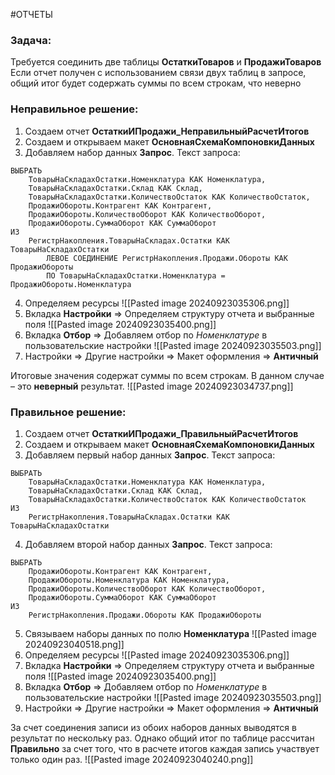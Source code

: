 #ОТЧЕТЫ 
### Задача:
Требуется соединить две таблицы **ОстаткиТоваров** и **ПродажиТоваров**
Если отчет получен с использованием связи двух таблиц в запросе, общий итог будет содержать суммы по всем строкам, что неверно
### Неправильное решение:
1. Создаем отчет **ОстаткиИПродажи_НеправильныйРасчетИтогов**
2. Создаем и открываем макет **ОсновнаяСхемаКомпоновкиДанных**
3. Добавляем набор данных **Запрос**. Текст запроса:
```bsl
ВЫБРАТЬ
	ТоварыНаСкладахОстатки.Номенклатура КАК Номенклатура,
	ТоварыНаСкладахОстатки.Склад КАК Склад,
	ТоварыНаСкладахОстатки.КоличествоОстаток КАК КоличествоОстаток,
	ПродажиОбороты.Контрагент КАК Контрагент,
	ПродажиОбороты.КоличествоОборот КАК КоличествоОборот,
	ПродажиОбороты.СуммаОборот КАК СуммаОборот
ИЗ
	РегистрНакопления.ТоварыНаСкладах.Остатки КАК ТоварыНаСкладахОстатки
		ЛЕВОЕ СОЕДИНЕНИЕ РегистрНакопления.Продажи.Обороты КАК ПродажиОбороты
		ПО ТоварыНаСкладахОстатки.Номенклатура = ПродажиОбороты.Номенклатура
```
4. Определяем ресурсы
![[Pasted image 20240923035306.png]]
5. Вкладка **Настройки** => Определяем структуру отчета и выбранные поля
![[Pasted image 20240923035400.png]]
6. Вкладка **Отбор** => Добавляем отбор по *Номенклатуре* в пользовательские настройки
![[Pasted image 20240923035503.png]]
7. Настройки => Другие настройки => Макет оформления => **Античный**

Итоговые значения содержат суммы по всем строкам. В данном случае – это **неверный** результат.
  ![[Pasted image 20240923034737.png]]
### Правильное решение:
1. Создаем отчет **ОстаткиИПродажи_ПравильныйРасчетИтогов**
2. Создаем и открываем макет **ОсновнаяСхемаКомпоновкиДанных**
3. Добавляем первый набор данных **Запрос**. Текст запроса:
```bsl
ВЫБРАТЬ
	ТоварыНаСкладахОстатки.Номенклатура КАК Номенклатура,
	ТоварыНаСкладахОстатки.Склад КАК Склад,
	ТоварыНаСкладахОстатки.КоличествоОстаток КАК КоличествоОстаток
ИЗ
	РегистрНакопления.ТоварыНаСкладах.Остатки КАК ТоварыНаСкладахОстатки
```
4. Добавляем второй набор данных **Запрос**. Текст запроса:
```bsl
ВЫБРАТЬ
	ПродажиОбороты.Контрагент КАК Контрагент,
	ПродажиОбороты.Номенклатура КАК Номенклатура,
	ПродажиОбороты.КоличествоОборот КАК КоличествоОборот,
	ПродажиОбороты.СуммаОборот КАК СуммаОборот
ИЗ
	РегистрНакопления.Продажи.Обороты КАК ПродажиОбороты
```
5. Связываем наборы данных по полю **Номенклатура**
![[Pasted image 20240923040518.png]]
6. Определяем ресурсы
![[Pasted image 20240923035306.png]]
7. Вкладка **Настройки** => Определяем структуру отчета и выбранные поля
![[Pasted image 20240923035400.png]]
6. Вкладка **Отбор** => Добавляем отбор по *Номенклатуре* в пользовательские настройки
![[Pasted image 20240923035503.png]]
7. Настройки => Другие настройки => Макет оформления => **Античный**

За счет соединения записи из обоих наборов данных выводятся в результат по нескольку раз. 
Однако общий итог по таблице рассчитан **Правильно** за счет того, что в расчете итогов каждая запись участвует только один раз.
 ![[Pasted image 20240923040240.png]]
